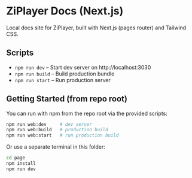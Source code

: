 # ZiPlayer Docs (Next.js)

Local docs site for ZiPlayer, built with Next.js (pages router) and Tailwind CSS.

## Scripts

- `npm run dev` – Start dev server on http://localhost:3030
- `npm run build` – Build production bundle
- `npm run start` – Run production server

## Getting Started (from repo root)

You can run with npm from the repo root via the provided scripts:

```bash
npm run web:dev     # dev server
npm run web:build   # production build
npm run web:start   # run production build
```

Or use a separate terminal in this folder:

```bash
cd page
npm install
npm run dev
```
